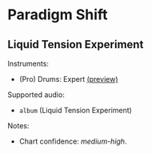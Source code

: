 # Paradigm Shift

## Liquid Tension Experiment

Instruments:

  * (Pro) Drums: Expert
    [(preview)](http://pages.cs.wisc.edu/~tolly/customs/?artist=liquid-tension-experiment&title=paradigm-shift)

Supported audio:

  * `album` (Liquid Tension Experiment)

Notes:

  * Chart confidence: *medium-high*.
